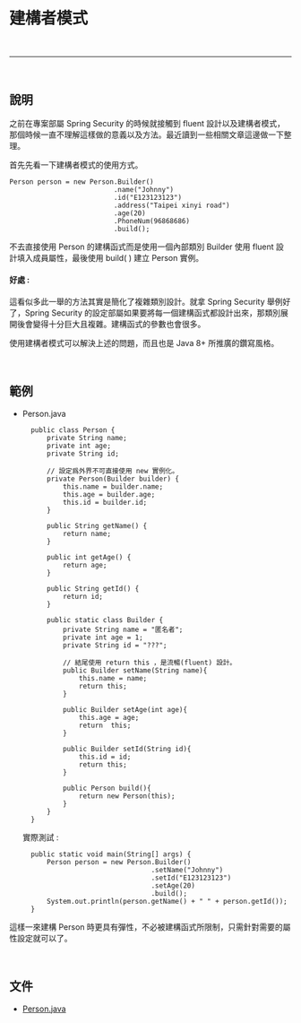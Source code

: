 # 建構者模式

<br>

--------------------------------------

<br>

## 說明

之前在專案部屬 Spring Security 的時候就接觸到 fluent 設計以及建構者模式，那個時候一直不理解這樣做的意義以及方法。最近讀到一些相關文章這邊做一下整理。

首先先看一下建構者模式的使用方式。

    Person person = new Person.Builder()
                              .name("Johnny")
                              .id("E123123123")
                              .address("Taipei xinyi road")
                              .age(20)
                              .PhoneNum(96868686)
                              .build();

不去直接使用 Person 的建構函式而是使用一個內部類別 Builder 使用 fluent 設計填入成員屬性，最後使用 build( ) 建立 Person 實例。

#### 好處 :

這看似多此一舉的方法其實是簡化了複雜類別設計。就拿 Spring Security 舉例好了，Spring Security 的設定部屬如果要將每一個建構函式都設計出來，那類別展開後會變得十分巨大且複雜。建構函式的參數也會很多。

使用建構者模式可以解決上述的問題，而且也是 Java 8+ 所推廣的鑽寫風格。

<br>

## 範例

* Person.java

        public class Person {
            private String name;
            private int age;
            private String id;

            // 設定爲外界不可直接使用 new 實例化。
            private Person(Builder builder) { 
                this.name = builder.name;
                this.age = builder.age;
                this.id = builder.id;
            }

            public String getName() {
                return name;
            }

            public int getAge() {
                return age;
            }

            public String getId() {
                return id;
            }

            public static class Builder {
                private String name = "匿名者";
                private int age = 1;
                private String id = "???";

                // 結尾使用 return this ，是流暢(fluent) 設計。
                public Builder setName(String name){
                    this.name = name;
                    return this;
                }

                public Builder setAge(int age){
                    this.age = age;
                    return  this;
                }

                public Builder setId(String id){
                    this.id = id;
                    return this;
                }

                public Person build(){
                    return new Person(this);
                }
            }
        }

    實際測試 :

        public static void main(String[] args) {
            Person person = new Person.Builder()
                                      .setName("Johnny")
                                      .setId("E123123123")
                                      .setAge(20)
                                      .build();
            System.out.println(person.getName() + " " + person.getId());
        }

這樣一來建構 Person 時更具有彈性，不必被建構函式所限制，只需針對需要的屬性設定就可以了。

<br>

## 文件

* [Person.java](./Person.java)